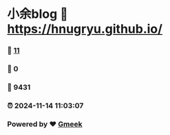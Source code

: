 # 小余blog :link: https://hnugryu.github.io/ 
### :page_facing_up: [11](https://hnugryu.github.io//tag.html) 
### :speech_balloon: 0 
### :hibiscus: 9431 
### :alarm_clock: 2024-11-14 11:03:07 
### Powered by :heart: [Gmeek](https://github.com/Meekdai/Gmeek)
